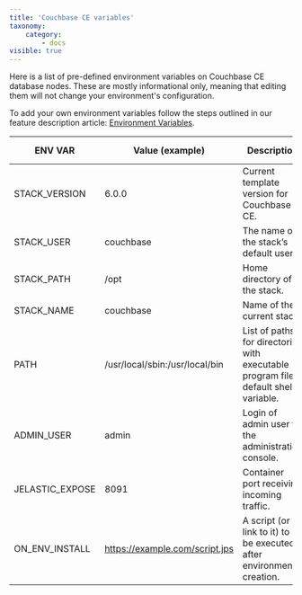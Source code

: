 ```yaml
---
title: 'Couchbase CE variables'
taxonomy:
    category:
        - docs
visible: true
---
```


Here is a list of pre-defined environment variables on Couchbase CE database nodes. These are mostly informational only, meaning that editing them will not change your environment's configuration.

To add your own environment variables follow the steps outlined in our feature description article: [Environment Variables](/features/environment-variables).

|ENV VAR|Value (example)|Description|Informational only|
|-----------|-----------|-----------|----------|
|STACK_VERSION|6.0.0|Current template version for Couchbase CE.|Yes|
|STACK_USER|couchbase|The name of the stack’s default user.|Yes|
|STACK_PATH|/opt|Home directory of the stack.|Yes|
|STACK_NAME|couchbase|Name of the current stack.|Yes|
|PATH|/usr/local/sbin:/usr/local/bin|List of paths for directories with executable program files, default shell variable.|Yes|
|ADMIN_USER|admin|Login of admin user to the administration console.|Yes|
|JELASTIC_EXPOSE|8091|Container port receiving incoming traffic.|No|
|ON_ENV_INSTALL|https://example.com/script.jps|A script (or link to it) to be executed after environment creation.|Yes|